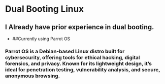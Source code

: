 # Dual Booting Linux
## I Already have prior experience in dual booting.
- ##Currently using Parrot OS 
### Parrot OS is a Debian-based Linux distro built for cybersecurity, offering tools for ethical hacking, digital forensics, and privacy. Known for its lightweight design, it’s ideal for penetration testing, vulnerability analysis, and secure, anonymous browsing. 
